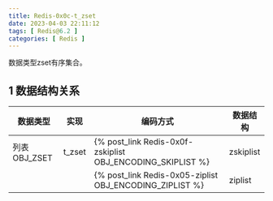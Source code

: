 ```yaml
---
title: Redis-0x0c-t_zset
date: 2023-04-03 22:11:12
tags: [ Redis@6.2 ]
categories: [ Redis ]
---
```

数据类型zset有序集合。

## 1 数据结构关系

| 数据类型     | 实现   | 编码方式                                                   | 数据结构  |
| ------------ | ------ | ---------------------------------------------------------- | --------- |
| 列表OBJ_ZSET | t_zset | {% post_link Redis-0x0f-zskiplist OBJ_ENCODING_SKIPLIST %} | zskiplist |
|              |        | {% post_link Redis-0x05-ziplist OBJ_ENCODING_ZIPLIST %}    | ziplist   |
